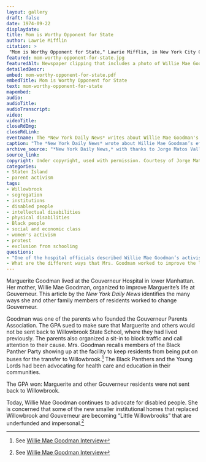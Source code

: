 ```yaml
--- 
layout: gallery
draft: false
date: 1974-09-22
displaydate: 
title: Mom is Worthy Opponent for State
author: Lawrie Mifflin
citation: >
 "Mom is Worthy Opponent for State," Lawrie Mifflin, in New York City Civil Rights History Project, Accessed: [Month Day, Year], https://nyccivilrightshistory.org/gallery/mom-worthy-opponent-for-state.
featured: mom-worthy-opponent-for-state.jpg
featuredAlt: Newspaper clipping that includes a photo of Willie Mae Goodman, who is a Black woman, visiting her 18-year old daughter Marguerite in the Gouverneur State School.
detailedDescr: 
embed: mom-worthy-opponent-for-state.pdf
embedTitle: Mom is Worthy Opponent for State
text: mom-worthy-opponent-for-state
mapembed: 
audio: 
audioTitle: 
audioTranscript: 
video: 
videoTitle: 
closeRdImg: 
closeRdLink: 
eventname: The *New York Daily News* writes about Willie Mae Goodman's success in keeping her daughter Marguerite at the Gouverneur Hospital and improving the care of all residents there.
caption: "The *New York Daily News* wrote about Willie Mae Goodman’s effort to improve conditions for her daughter Marguerite and others at the Gouverneur Hospital."
archive_source: "*New York Daily News,* with thanks to Jorge Matos Valldejuli"
source_link: 
copyright: Under copyright, used with permission. Courtesy of Jorge Matos Valldejuli
categories: 
- Staten Island
- parent activism
tags: 
- Willowbrook
- segregation
- institutions
- disabled people
- intellectual disabilities
- physical disabilities
- Black people
- social and economic class
- women's activism
- protest
- exclusion from schooling
questions:
- "One of the hospital officials described Willie Mae Goodman’s activism this way: “… her complaining is good – she keeps us on our toes and she keeps the staff and parents inspired.” How do you think Mrs. Goodman would have felt about this description? Whose job is it to ensure good and safe care and education for Marguerite Goodman?"
- What are the different ways that Mrs. Goodman worked to improve the lives of her daughter Marguerite and other disabled people?
--- 
```


Marguerite Goodman lived at the Gouverneur Hospital in lower Manhattan. Her mother, Willie Mae Goodman, organized to improve Marguerite’s life at Gouverneur. This article by the *New York Daily News* identifies the many ways she and other family members of residents worked to change Gouverneur.

Goodman was one of the parents who founded the Gouverneur Parents Association. The GPA sued to make sure that Marguerite and others would not be sent back to Willowbrook State School, where they had lived previously. The parents also organized a sit-in to block traffic and call attention to their cause. Mrs. Goodman recalls members of the Black Panther Party showing up at the facility to keep residents from being put on buses for the transfer to Willowbrook.[^1] The Black Panthers and the Young Lords had been advocating for health care and education in their communities.

The GPA won: Marguerite and other Gouverneur residents were not sent back to Willowbrook.

Today, Willie Mae Goodman continues to advocate for disabled people. She is concerned that some of the new smaller institutional homes that replaced Willowbrook and Gouverneur are becoming “Little Willowbrooks” that are underfunded and impersonal.[^1]

[^1]: See [Willie Mae Goodman Interview](/topics/black-latina-women/gouverneur-parents-association/willie-mae-goodman)
